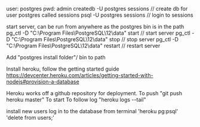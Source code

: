 user: postgres
pwd: admin
createdb -U postgres sessions // create db for user postgres called sessions
psql -U postgres sessions // login to sessions 

start server, can be run from anywhere as the postgres bin is in the path
pg_ctl -D "C:\Program Files\PostgreSQL\12\data" start // start server 
pg_ctl -D "C:\Program Files\PostgreSQL\12\data" stop // stop server
pg_ctl -D "C:\Program Files\PostgreSQL\12\data" restart // restart server

Add "postgres install folder"/ bin to path

Install heroku, follow the getting started guide
https://devcenter.heroku.com/articles/getting-started-with-nodejs#provision-a-database

Heroku works off a github repository for deployment.
To push "git push heroku master"
To start 
To follow log "heroku logs --tail"

install new users
log in to the database from terminal 'heroku pg:psql'
'delete from users;'
